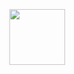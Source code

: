 <img width="100" src=[imagelink](https://img1.picmix.com/output/pic/thumb/7/9/6/8/12358697_18817.gif)>
